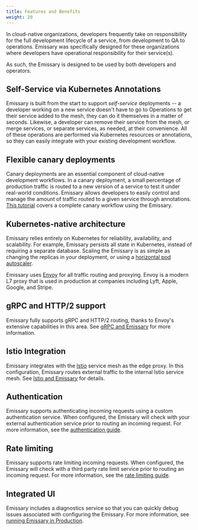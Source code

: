```yaml
---
title: Features and Benefits
weight: 20
---
```


In cloud-native organizations, developers frequently take on responsibility for the full development lifecycle of a service, from development to QA to operations. Emissary was specifically designed for these organizations where developers have operational responsibility for their service(s).

As such, the Emissary is designed to be used by both developers and operators.

## Self-Service via Kubernetes Annotations

Emissary is built from the start to support _self-service_ deployments -- a developer working on a new service doesn't have to go to Operations to get their service added to the mesh, they can do it themselves in a matter of seconds. Likewise, a developer can remove their service from the mesh, or merge services, or separate services, as needed, at their convenience. All of these operations are performed via Kubernetes resources or annotations, so they can easily integrate with your existing development workflow.

## Flexible canary deployments

[//]: # (+FIX+ Forge is no more)

Canary deployments are an essential component of cloud-native development workflows. In a canary deployment, a small percentage of production traffic is routed to a new version of a service to test it under real-world conditions. Emissary allows developers to easily control and manage the amount of traffic routed to a given service through annotations. [This tutorial](https://www.datawire.io/faster/canary-workflow/) covers a complete canary workflow using the Emissary.

## Kubernetes-native architecture

[//]: # (+FIX+ we've come to realize that it's better to scale vertically)

Emissary relies entirely on Kubernetes for reliability, availability, and scalability. For example, Emissary persists all state in Kubernetes, instead of requiring a separate database. Scaling the Emissary is as simple as changing the replicas in your deployment, or using a [horizontal pod autoscaler](https://kubernetes.io/docs/tasks/run-application/horizontal-pod-autoscale/).

Emissary uses [Envoy](https://www.envoyproxy.io) for all traffic routing and proxying. Envoy is a modern L7 proxy that is used in production at companies including Lyft, Apple, Google, and Stripe.

## gRPC and HTTP/2 support

Emissary fully supports gRPC and HTTP/2 routing, thanks to Envoy's extensive capabilities in this area. See [gRPC and Emissary](../../howtos/grpc) for more information.

## Istio Integration

Emissary integrates with the [Istio](https://istio.io) service mesh as the edge proxy. In this configuration, Emissary routes external traffic to the internal Istio service mesh. See [Istio and Emissary](../../howtos/istio) for details.

## Authentication

Emissary supports authenticating incoming requests using a custom authentication service. When configured, the Emissary will check with your external authentication service prior to routing an incoming request. For more information, see the [authentication guide](../../topics/running/services/auth-service).

## Rate limiting

Emissary supports rate limiting incoming requests. When configured, the Emissary will check with a third party rate limit service prior to routing an incoming request. For more information, see the [rate limiting guide](../../topics/using/rate-limits/).

## Integrated UI

Emissary includes a diagnostics service so that you can quickly debug issues associated with configuring the Emissary. For more information, see [running Emissary in Production](../../topics/running).
